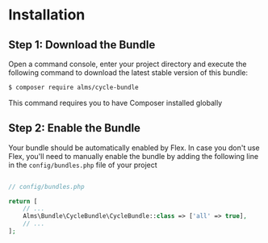 # Installation

## Step 1: Download the Bundle

Open a command console, enter your project directory and execute the following
command to download the latest stable version of this bundle:

```bash
$ composer require alms/cycle-bundle
````

This command requires you to have Composer installed globally

## Step 2: Enable the Bundle

Your bundle should be automatically enabled by Flex.
In case you don't use Flex, you'll need to manually enable the bundle by
adding the following line in the ``config/bundles.php`` file of your project

```php

// config/bundles.php

return [
    // ...
    Alms\Bundle\CycleBundle\CycleBundle::class => ['all' => true],
    // ...
];
```